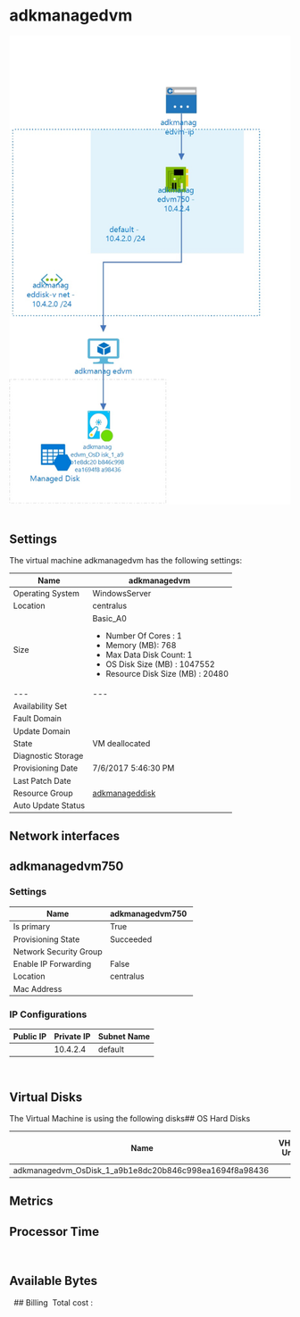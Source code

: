 # adkmanagedvm
![Cloudockit](../assets/f13e8b1649bb43a4bb2e451544b30cc5.jpg) 
## Settings
The virtual machine adkmanagedvm has the following settings:

| Name | adkmanagedvm  |
| --- | --- |
| Operating System | WindowsServer  |
| Location | centralus  |
| Size | Basic_A0 <passthrough><ul><li><span>Number</span><span> </span><span>Of</span><span> </span><span>Cores</span><span> :</span><span> </span>1</li><li><span>Memory</span><span> (</span><span>MB</span><span>): </span>768</li><li><span>Max</span><span> </span><span>Data</span><span> </span><span>Disk</span><span> </span><span>Count</span><span>: </span>1</li><li><span>OS Disk Size (MB</span><span>) :</span><span> </span>1047552</li><li><span>Resource Disk Size (MB</span><span>) :</span><span> </span>20480</li></ul></passthrough> |
| --- | --- |
| Availability Set |   |
| Fault Domain |   |
| Update Domain |   |
| State | VM deallocated  |
| Diagnostic Storage |   |
| Provisioning Date | 7/6/2017 5:46:30 PM  |
| Last Patch Date |   |
| Resource Group | [adkmanageddisk](adkmanageddisk--1773868682.md)  |
| Auto Update Status |   |


## Network interfaces

## adkmanagedvm750

### Settings


| Name | adkmanagedvm750  |
| --- | --- |
| Is primary | True  |
| Provisioning State | Succeeded  |
| Network Security Group |   |
| Enable IP Forwarding | False  |
| Location | centralus  |
| Mac Address |   |


### IP Configurations


| Public IP | Private IP | Subnet Name |
| --- | --- | --- |
|   | 10.4.2.4  | default  |
 
## Virtual Disks
The Virtual Machine is using the following disks## OS Hard Disks


| Name | VHD Uri | Size (GB) | Is Managed Disk | Host Caching |
| --- | --- | --- | --- | --- |
| adkmanagedvm_OsDisk_1_a9b1e8dc20b846c998ea1694f8a98436  |   |   | True  | ReadWrite  |
## Metrics

## Processor Time
 
## Available Bytes
  ## Billing
 Total cost : 
